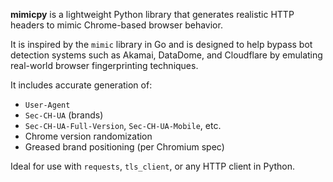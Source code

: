 **mimicpy** is a lightweight Python library that generates realistic HTTP headers to mimic Chrome-based browser behavior.

It is inspired by the `mimic` library in Go and is designed to help bypass bot detection systems such as Akamai, DataDome, and Cloudflare by emulating real-world browser fingerprinting techniques.

It includes accurate generation of:
- `User-Agent`
- `Sec-CH-UA` (brands)
- `Sec-CH-UA-Full-Version`, `Sec-CH-UA-Mobile`, etc.
- Chrome version randomization
- Greased brand positioning (per Chromium spec)

Ideal for use with `requests`, `tls_client`, or any HTTP client in Python.
